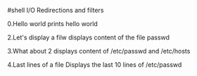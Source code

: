 #shell I/O Redirections and filters

0.Hello world
prints hello world

2.Let's display a filw
displays content of the file passwd

3.What about 2
displays content of /etc/passwd and /etc/hosts

4.Last lines of a file
Displays the last 10 lines of /etc/passwd 

